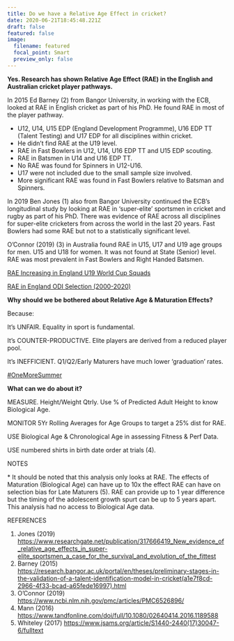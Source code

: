 ```yaml
---
title: Do we have a Relative Age Effect in cricket?
date: 2020-06-21T18:45:48.221Z
draft: false
featured: false
image:
  filename: featured
  focal_point: Smart
  preview_only: false
---
```

**Yes. Research has shown Relative Age Effect (RAE) in the English and Australian cricket player pathways.**

In 2015 Ed Barney (2) from Bangor University, in working with the ECB, looked at RAE in English cricket as part of his PhD. He found RAE in most of the player pathway.

* U12, U14, U15 EDP (England Development Programme), U16 EDP TT (Talent Testing) and U17 EDP for all disciplines within cricket.
* He didn’t find RAE at the U19 level.
* RAE in Fast Bowlers in U12, U14, U16 EDP TT and U15 EDP scouting.
* RAE in Batsmen in U14 and U16 EDP TT.
* No RAE was found for Spinners in U12-U16.
* U17 were not included due to the small sample size involved.
* More significant RAE was found in Fast Bowlers relative to Batsman and Spinners.

In 2019 Ben Jones (1) also from Bangor University continued the ECB’s longitudinal study by looking at RAE in ‘super-elite’ sportsmen in cricket and rugby as part of his PhD. There was evidence of RAE across all disciplines for super-elite cricketers from across the world in the last 20 years. Fast Bowlers had some RAE but not to a statistically significant level.

O’Connor (2019) (3) in Australia found RAE in U15, U17 and U19 age groups for men. U15 and U18 for women. It was not found at State (Senior) level. RAE was most prevalent in Fast Bowlers and Right Handed Batsmen.

[RAE Increasing in England U19 World Cup Squads](https://onemoresummer.co.uk/post/rae-increasing-in-england-u19-world-cup-squads/)

[RAE in England ODI Selection (2000-2020)](https://onemoresummer.co.uk/post/but-weve-just-won-a-world-cup/)

**Why should we be bothered about Relative Age & Maturation Effects?**

Because:

It’s UNFAIR. Equality in sport is fundamental.

It’s COUNTER-PRODUCTIVE. Elite players are derived from a reduced player pool.

It’s INEFFICIENT. Q1/Q2/Early Maturers have much lower ‘graduation’ rates.

[\#OneMoreSummer](https://twitter.com/hashtag/OneMoreSummer?src=hashtag_click)

**What can we do about it?**

MEASURE. Height/Weight Qtrly. Use % of Predicted Adult Height to know Biological Age.

MONITOR 5Yr Rolling Averages for Age Groups to target a 25% dist for RAE.

USE Biological Age & Chronological Age in assessing Fitness & Perf Data.

USE numbered shirts in birth date order at trials (4).

NOTES

\* It should be noted that this analysis only looks at RAE. The effects of Maturation (Biological Age) can have up to 10x the effect RAE can have on selection bias for Late Maturers (5). RAE can provide up to 1 year difference but the timing of the adolescent growth spurt can be up to 5 years apart. This analysis had no access to Biological Age data.

REFERENCES

1. Jones (2019) <https://www.researchgate.net/publication/317666419_New_evidence_of_relative_age_effects_in_super-elite_sportsmen_a_case_for_the_survival_and_evolution_of_the_fittest>
2. Barney (2015) <https://research.bangor.ac.uk/portal/en/theses/preliminary-stages-in-the-validation-of-a-talent-identification-model-in-cricket(a1e7f8cd-2966-4f33-bcad-a65fede16997).html>[](https://research.bangor.ac.uk/portal/files/20579939/null)
3. O’Connor (2019) <https://www.ncbi.nlm.nih.gov/pmc/articles/PMC6526896/>
4. Mann (2016) <https://www.tandfonline.com/doi/full/10.1080/02640414.2016.1189588>
5. Whiteley (2017) <https://www.jsams.org/article/S1440-2440(17)30047-6/fulltext>